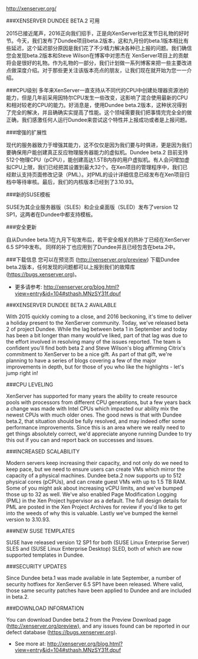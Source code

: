 http://xenserver.org/

###XENSERVER DUNDEE BETA.2 可用

2015已接近尾声，2016正向我们招手，正是向XenServer社区发节日礼物的好时节。今天，我们发布了Dundee项目beta.2版本，这和九月份的beta.1版本相比有些延迟，这个延迟部分原因是我们花了不少精力解决各种已上报的问题。我们确信您会发现beta.2版本和Steve Wilson在博客中对思杰在
XenServer项目上的贡献将会是很好的礼物。作为礼物的一部分，我们计划做一系列博客来把一些主要改进点做深度介绍。对于那些更关注该版本亮点的朋友，让我们现在就开始为您一一介绍。

###CPU级别
多年来XenServer一直支持从不同代的CPU中创建处理器资源池的能力，但是几年前采用因特尔CPU发生一些改变，这影响了混合使用最新的CPU和相对较老的CPU的能力。好消息是，使用Dundee beta.2版本，这种状况得到了完全的解决，并且确确实实提高了性能。这个领域需要我们把事情完完全全的做正确，我们感激任何人运行Dundee来尝试这个特性并上报成功或者是上报问题。

###增强的扩展性

现代的服务器致力于增强其能力，这不仅仅是因为我们要与时俱进，更是因为我们要确保用户能创建真正反应物理服务器能力的虚拟机。Dundee beta.2
目前支持512个物理CPU（pCPU），能创建高达1.5TB内存的用户虚拟机。有人会问增加虚拟CPU上限，我们已经把其设置到最大32个。在Xen项目的管理程序中，我们已经默认支持页面修改记录（PML）。对PML的设计详细信息已经发布在Xen项目归档中等待审核。最后，我们的内核版本已经到了3.10.93。

###新的SUSE模板

SUSE为其企业服务器版（SLES）和企业桌面版（SLED）发布了version 12 SP1，这两者在Dundee中都支持模板。

###安全更新

自从Dundee beta.1在九月下旬发布后，若干安全相关的热补丁已经在XenServer 6.5 SP1中发布。
同样的补丁也应用到了Dundee并且已经包含在beta.2中。

###下载信息
您可以在预览页 (http://xenserver.org/preview) 下载Dundee beta.2版本，任何发现的问题都可以上报到我们的故障库(https://bugs.xenserver.org)。

- 更多请参考: http://xenserver.org/blog.html?view=entry&id=104#sthash.MNzSY31f.dpuf

###XENSERVER DUNDEE BETA.2 AVAILABLE

With 2015 quickly coming to a close, and 2016 beckoning, it's time to deliver a holiday present 
to the XenServer community. Today, we've released beta 2 of project Dundee. While the lag between 
beta 1 in September and today has been a bit longer than many would've liked, part of that lag was 
due to the effort involved in resolving many of the issues reported. The team is confident you'll 
find both beta 2 and Steve Wilson's blog affirming Citrix's commitment to XenServer to be a nice 
gift. As part of that gift, we're planning to have a series of blogs covering a few of the major 
improvements in depth, but for those of you who like the highlights - let's jump right in!

###CPU LEVELING

XenServer has supported for many years the ability to create resource pools with processors 
from different CPU generations, but a few years back a change was made with Intel CPUs which 
impacted our ability mix the newest CPUs with much older ones. The good news is that with Dundee 
beta.2, that situation should be fully resolved, and may indeed offer some performance improvements. 
Since this is an area where we really need to get things absolutely correct, we'd appreciate anyone 
running Dundee to try this out if you can and report back on successes and issues.

###INCREASED SCALABILITY

Modern servers keep increasing their capacity, and not only do we need to keep pace, but we need 
to ensure users can create VMs which mirror the capacity of a physical machines. Dundee beta.2 
now supports up to 512 physical cores (pCPUs), and can create guest VMs with up to 1.5 TB RAM. 
Some of you might ask about increasing vCPU limits, and we've bumped those up to 32 as well. 
We've also enabled Page Modification Logging (PML) in the Xen Project hypervisor as a default. 
The full design details for PML are posted in the Xen Project Archives for review if you'd like 
to get into the weeds of why this is valuable. Lastly we've bumped the kernel version to 3.10.93.

###NEW SUSE TEMPLATES

SUSE have released version 12 SP1 for both (SUSE Linux Enterprise Server) SLES and 
(SUSE Linux Enterprise Desktop) SLED, both of which are now supported templates in Dundee.

###SECURITY UPDATES

Since Dundee beta.1 was made available in late September, a number of security hotfixes for 
XenServer 6.5 SP1 have been released. Where valid, those same security patches have been 
applied to Dundee and are included in beta.2.

###DOWNLOAD INFORMATION

You can download Dundee beta.2 from the Preview Download page (http://xenserver.org/preview), 
and any issues found can be reported in our defect database (https://bugs.xenserver.org).  

- See more at: http://xenserver.org/blog.html?view=entry&id=104#sthash.MNzSY31f.dpuf
